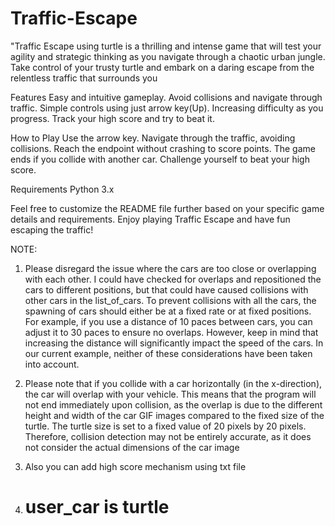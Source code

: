 # Traffic-Escape
"Traffic Escape using turtle is a thrilling and intense game that will test your agility and strategic thinking as you navigate through a chaotic urban jungle. Take control of your trusty turtle and embark on a daring escape from the relentless traffic that surrounds you

Features
Easy and intuitive gameplay.
Avoid collisions and navigate through traffic.
Simple controls using just arrow key(Up).
Increasing difficulty as you progress.
Track your high score and try to beat it.

How to Play
Use the arrow key.
Navigate through the traffic, avoiding collisions.
Reach the endpoint without crashing to score points.
The game ends if you collide with another car.
Challenge yourself to beat your high score.

Requirements
Python 3.x

Feel free to customize the README file further based on your specific game details and requirements. Enjoy playing Traffic Escape and have fun escaping the traffic!

NOTE:
1. Please disregard the issue where the cars are too close or overlapping with each other. I could have checked for overlaps and repositioned the cars to different positions, but that could have caused collisions with other cars in the list_of_cars.
To prevent collisions with all the cars, the spawning of cars should either be at a fixed rate or at fixed positions. For example, if you use a distance of 10 paces between cars, you can adjust it to 30 paces to ensure no overlaps. However, keep in mind that increasing the distance will significantly impact the speed of the cars.
In our current example, neither of these considerations have been taken into account.

2. Please note that if you collide with a car horizontally (in the x-direction), the car will overlap with your vehicle. This means that the program will not end immediately upon collision, as the overlap is due to the different height and width of the car GIF images compared to the fixed size of the turtle.
The turtle size is set to a fixed value of 20 pixels by 20 pixels. Therefore, collision detection may not be entirely accurate, as it does not consider the actual dimensions of the car image

3. Also you can add high score mechanism using txt file

4. # user_car is turtle
